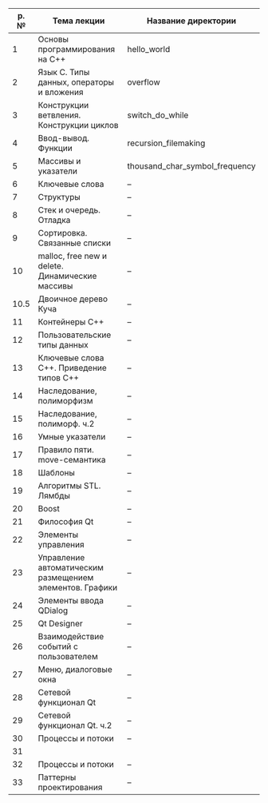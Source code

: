 | p. №  | Тема лекции | Название директории  | 
| ------------- | ------------- | ------------- | 
|  1  |  Основы программирования на C++ | hello_world 
|  2  |  Язык C. Типы данных, операторы и вложения | overflow 
|  3  |  Конструкции ветвления. Конструкции циклов | switch_do_while 
|  4  |  Ввод-вывод. Функции | recursion_filemaking 
|  5  |  Массивы и указатели | thousand_char_symbol_frequency 
|  6  |  Ключевые слова | – |  |
|  7  |  Структуры | – |  |
|  8  |  Стек и очередь. Отладка | – |  |
|  9  |  Сортировка. Связанные списки | – |  |
|  10  |  malloc, free new и delete. Динамические массивы | – |  |
|  10.5	 |  Двоичное дерево Куча | – |  |
|  11  |  Контейнеры C++ | – |  |
|  12  |  Пользовательские типы данных | – |  |
|  13  |  Ключевые слова C++. Приведение типов C++ | – |  |
|  14  |  Наследование, полиморфизм | – |  |
|  15  |  Наследование, полиморф. ч.2 | – |  |
|  16  |  Умные указатели | – |  |
|  17  |  Правило пяти. move-семантика | – |  |
|  18  |  Шаблоны | – |  |
|  19  |  Алгоритмы STL. Лямбды | – |  |
|  20  |  Boost | – |  |
|  21  |  Философия Qt | – |  |
|  22  |  Элементы управления | – |  |
|  23  |  Управление автоматическим размещением элементов. Графики | – |  |
|  24  |  Элементы ввода QDialog | – |  |
|  25  |  Qt Designer | – |  |
|  26  |  Взаимодействие событий с пользователем | – |  |
|  27  |  Меню, диалоговые окна | – |  |
|  28  |  Сетевой функционал Qt | – |  |
|  29  |  Сетевой функционал Qt. ч.2 | – |  |
|  30  |  Процессы и потоки | – |  |
|  31  | 
|  32  |  Процессы и потоки | – |  |
|  33  |  Паттерны проектирования | – |  |

